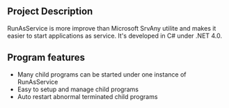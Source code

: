 Project Description
---
RunAsService is more improve than Microsoft SrvAny utilite and makes it easier to start applications as service. 
It's developed in C# under .NET 4.0.


Program features
---
* Many child programs can be started under one instance of RunAsService
* Easy to setup and manage child programs
* Auto restart abnormal terminated child programs

